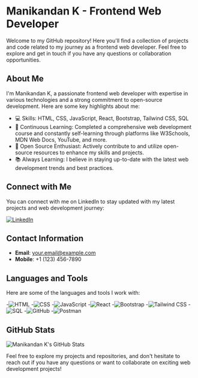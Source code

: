 # Manikandan K - Frontend Web Developer

Welcome to my GitHub repository! Here you'll find a collection of projects and code related to my journey as a frontend web developer. Feel free to explore and get in touch if you have any questions or collaboration opportunities.

## About Me

I'm Manikandan K, a passionate frontend web developer with expertise in various technologies and a strong commitment to open-source development. Here are some key highlights about me:

- 💻 Skills: HTML, CSS, JavaScript, React, Bootstrap, Tailwind CSS, SQL
- 📘 Continuous Learning: Completed a comprehensive web development course and constantly self-learning through platforms like W3Schools, MDN Web Docs, YouTube, and more.
- 🔗 Open Source Enthusiast: Actively contribute to and utilize open-source resources to enhance my skills and projects.
- 📚 Always Learning: I believe in staying up-to-date with the latest web development trends and best practices.

## Connect with Me

You can connect with me on LinkedIn to stay updated with my latest projects and web development journey:

[![LinkedIn](https://img.shields.io/badge/-LinkedIn-0077B5?style=for-the-badge&logo=linkedin&logoColor=white)](https://www.linkedin.com/in/manikandan-k01)

## Contact Information

- **Email**: your.email@example.com
- **Mobile**: +1 (123) 456-7890

## Languages and Tools

Here are some of the languages and tools I work with:

-![HTML](https://img.shields.io/badge/-HTML-E34F26?style=for-the-badge&logo=html5&logoColor=white)
-![CSS](https://img.shields.io/badge/-CSS-1572B6?style=for-the-badge&logo=css3&logoColor=white)
-![JavaScript](https://img.shields.io/badge/-JavaScript-F7DF1E?style=for-the-badge&logo=javascript&logoColor=black)
-![React](https://img.shields.io/badge/-React-61DAFB?style=for-the-badge&logo=react&logoColor=black)
-![Bootstrap](https://img.shields.io/badge/-Bootstrap-7952B3?style=for-the-badge&logo=bootstrap&logoColor=white)
-![Tailwind CSS](https://img.shields.io/badge/-Tailwind%20CSS-38B2AC?style=for-the-badge&logo=tailwind-css&logoColor=white)
-![SQL](https://img.shields.io/badge/-SQL-4479A1?style=for-the-badge&logo=sql&logoColor=white)
-![GitHub](https://img.shields.io/badge/-GitHub-181717?style=for-the-badge&logo=github&logoColor=white)
-![Postman](https://img.shields.io/badge/-Postman-FF6C37?style=for-the-badge&logo=postman&logoColor=white)

## GitHub Stats

![Manikandan K's GitHub Stats](https://github-readme-stats.vercel.app/api?username=manikandan255&show_icons=true&theme=dark)

Feel free to explore my projects and repositories, and don't hesitate to reach out if you have any questions or want to collaborate on exciting web development projects!
